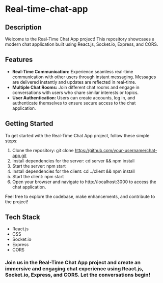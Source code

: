 # Real-time-chat-app
## Description
Welcome to the Real-Time Chat App project! This repository showcases a modern chat application built using React.js, Socket.io, Express, and CORS.

## Features
- **Real-Time Communication:** Experience seamless real-time communication with other users through instant messaging. Messages are delivered instantly and updates are reflected in real-time.
- **Multiple Chat Rooms:** Join different chat rooms and engage in conversations with users who share similar interests or topics.
- **User Authentication:** Users can create accounts, log in, and authenticate themselves to ensure secure access to the chat application.

## Getting Started
To get started with the Real-Time Chat App project, follow these simple steps:
1. Clone the repository: git clone https://github.com/your-username/chat-app.git
2. Install dependencies for the server: cd server && npm install
3. Start the server: npm start
4. Install dependencies for the client: cd ../client && npm install
5. Start the client: npm start
6. Open your browser and navigate to http://localhost:3000 to access the chat application.

Feel free to explore the codebase, make enhancements, and contribute to the project!

## Tech Stack
- React.js
- CSS
- Socket.io
- Express
- CORS

### Join us in the Real-Time Chat App project and create an immersive and engaging chat experience using React.js, Socket.io, Express, and CORS. Let the conversations begin!
